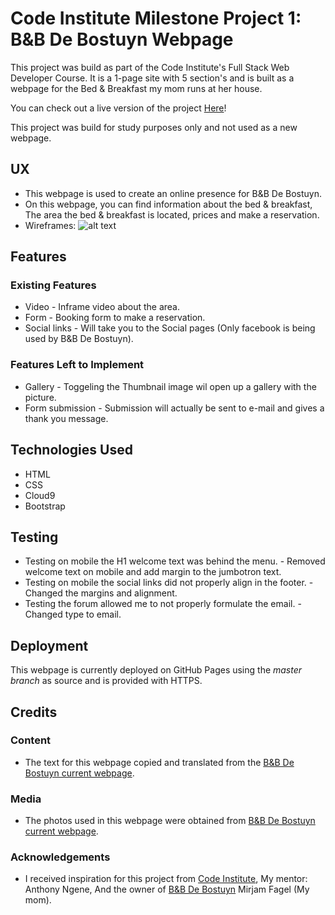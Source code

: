 # Code Institute Milestone Project 1: B&B De Bostuyn Webpage
This project was build as part of the Code Institute's Full Stack Web Developer Course.
It is a 1-page site with 5 section's and is built as a webpage for the Bed & Breakfast my mom runs at her house.

You can check out a live version of the project [Here](https://jurekcistudent.github.io/milestoneproject1/)!

This project was build for study purposes only and not used as a new webpage.
## UX
* This webpage is used to create an online presence for B&B De Bostuyn.
* On this webpage, you can find information about the bed & breakfast, The area the bed & breakfast is located, prices and make a reservation.
* Wireframes: ![alt text](https://i.imgur.com/iUeY31w.jpg "Wireframes")
## Features
### Existing Features
* Video - Inframe video about the area.
* Form - Booking form to make a reservation.
* Social links - Will take you to the Social pages (Only facebook is being used by B&B De Bostuyn).
### Features Left to Implement
* Gallery - Toggeling the Thumbnail image wil open up a gallery with the picture.
* Form submission - Submission will actually be sent to e-mail and gives a thank you message.
## Technologies Used
* HTML
* CSS
* Cloud9
* Bootstrap
## Testing
* Testing on mobile the H1 welcome text was behind the menu. - 
Removed welcome text on mobile and add margin to the jumbotron text.
* Testing on mobile the social links did not properly align in the footer. - Changed the margins and alignment.
* Testing the forum allowed me to not properly formulate the email. - Changed type to email.
## Deployment
This webpage is currently deployed on GitHub Pages using the *master branch* as source
and is provided with HTTPS.
## Credits
### Content
* The text for this webpage copied and translated from the [B&B De Bostuyn current webpage](http://www.debostuyn.nl).
### Media
* The photos used in this webpage were obtained from [B&B De Bostuyn current webpage](http://www.debostuyn.nl).
### Acknowledgements
* I received inspiration for this project from  [Code Institute](https://codeinstitute.net), My mentor: Anthony Ngene, And the owner of [B&B De Bostuyn](http://www.debostuyn.nl) Mirjam Fagel (My mom).